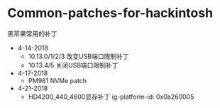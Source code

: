 # Common-patches-for-hackintosh
黑苹果常用的补丁

- 4-14-2018
  - 10.13.0/1/2/3 改变USB端口限制补丁
  - 10.13.4/5 关闭USB端口限制补丁
- 4-17-2018
  - PM981 NVMe patch
- 4-21-2018
  - HD4200_440_4600显存补丁 ig-platform-id: 0x0a260005

